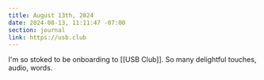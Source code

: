 ```yaml
---
title: August 13th, 2024
date: 2024-08-13, 11:11:47 -07:00
section: journal
link: https://usb.club
---
```

I'm so stoked to be onboarding to [[USB Club]]. So many delightful touches, audio, words.